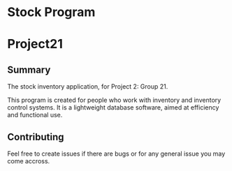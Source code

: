 # Stock Program
# Project21

## Summary

The stock inventory application, for Project 2: Group 21.

This program is created for people who work with inventory and inventory control systems. 
It is a lightweight database software, aimed at efficiency and functional use. 

## Contributing

Feel free to create issues if there are bugs or for any general issue you may come accross.


